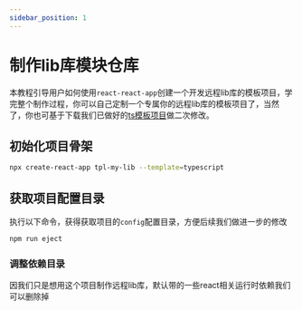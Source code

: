 ```yaml
---
sidebar_position: 1
---
```


# 制作lib库模块仓库
本教程引导用户如何使用`react-react-app`创建一个开发远程lib库的模板项目，学完整个制作过程，你可以自己定制一个专属你的远程lib库的模板项目了，当然了，你也可基于下载我们已做好的[ts模板项目](https://github.com/hel-eco/hel-tpl-remote-lib)做二次修改。

## 初始化项目骨架
```bash
npx create-react-app tpl-my-lib --template=typescript
```

## 获取项目配置目录
执行以下命令，获得获取项目的`config`配置目录，方便后续我们做进一步的修改
```bash
npm run eject
```

### 调整依赖目录
因我们只是想用这个项目制作远程lib库，默认带的一些react相关运行时依赖我们可以删除掉